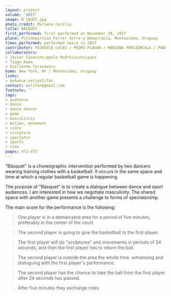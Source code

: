 ```yaml
---
layout: project
volume: '2017'
image: B_SQUET.jpg
photo_credit: Mariana Cecilio
title: BÁSQUET
first_performed: first performed on November 28, 2017
place: Polideportivo Ferrer Serra y Democracia, Montevideo, Uruguay
times_performed: performed twice in 2017
contributor: FEDERICO LUCAS / PEDRO PLAVAN / MARIANA PORCIÚNCULA / PABLO MUÑOZ
collaborators:
- Javier C&oacute;ppola Rodr&iacute;guez
- Tiago Rama
- Guillermo Tarasewicz
home: New York, NY / Montevideo, Uruguay
links:
- behance.net/polifon
contact: polifon@gmail.com
footnote: ''
tags:
- audience
- dance
- dance dancer
- game
- masculinity
- motion, movement
- score
- sculpture
- spectator
- sports
- time
pages: 472-473
---
```


"Básquet" is a choreographic intervention performed by two dancers wearing training clothes with a basketball. It occurs in the same space and time at which a regular basketball game is happening.

The purpose of "Básquet" is to create a dialogue between dance and sport audiences. I am interested in how we negotiate masculinity. The shared space with another game presents a challenge to forms of spectatorship.

The main score for the performance is the following:

> One player is in a demarcated area for a period of five minutes, preferably in the center of the court.

> The second player is going to give the basketball to the first player.

> The first player will do "sculptures" and movements in periods of 24 seconds, and then the first player has to return the ball.

> The second player is outside the area the whole time, witnessing and dialoguing with the first player's performance.

> The second player has the chance to take the ball from the first player after 24 seconds has passed.

> After five minutes they exchange roles.
